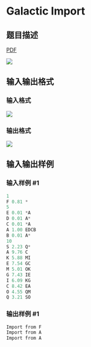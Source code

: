 # Galactic Import

## 题目描述

[problemUrl]: https://uva.onlinejudge.org/index.php?option=com_onlinejudge&Itemid=8&category=5&page=show_problem&problem=324

[PDF](https://uva.onlinejudge.org/external/3/p388.pdf)

![](https://cdn.luogu.com.cn/upload/vjudge_pic/UVA388/b90e2b64c910955ea4f0309732d4a931c19f7784.png)

## 输入输出格式

### 输入格式

![](https://cdn.luogu.com.cn/upload/vjudge_pic/UVA388/1f687a7b0850cf7ece54f33b3654c53c2afaaa67.png)

### 输出格式

![](https://cdn.luogu.com.cn/upload/vjudge_pic/UVA388/79e8622b9b2d5b0d9644a2ed44978ca5993d91ac.png)

## 输入输出样例

### 输入样例 #1

```cpp
1
F 0.81 *
5
E 0.01 *A
D 0.01 A*
C 0.01 *A
A 1.00 EDCB
B 0.01 A*
10
S 2.23 Q*
A 9.76 C
K 5.88 MI
E 7.54 GC
M 5.01 OK
G 7.43 IE
I 6.09 KG
C 8.42 EA
O 4.55 QM
Q 3.21 SO
```


### 输出样例 #1

```cpp
Import from F
Import from A
Import from A
```


